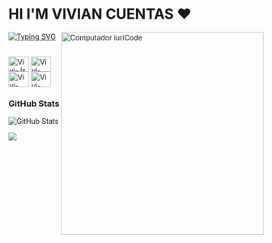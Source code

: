 # HI I'M  VIVIAN CUENTAS ❤️
<img src="https://raw.githubusercontent.com/MicaelliMedeiros/micaellimedeiros/master/image/computer-illustration.png" min-width="400px" max-width="400px" width="400px" align="right" alt="Computador iuriCode">


[![Typing SVG](https://readme-typing-svg.herokuapp.com/?color=fff&size=35&center=true&vCenter=true&width=1000&lines=BEM-VINDOS!+WELCOME!:%29)](https://git.io/typing-svg)

 <p> </p>
<div style="display: inline_block"><br>
<img align="center" alt="Vivi-Js" height="30" width="40"src="https://cdn.jsdelivr.net/gh/devicons/devicon/icons/javascript/javascript-original.svg" /> 
<img align="center" alt="Vivi-Git" height="30" width="40"src="https://cdn.jsdelivr.net/gh/devicons/devicon/icons/git/git-original.svg"/>

<img align="center" alt="Vivi-HTML" height="30" width="40"  src="https://cdn.jsdelivr.net/gh/devicons/devicon/icons/html5/html5-original.svg"/>
<img align="center" alt="Vivi-css" height="30" width="40" src="https://cdn.jsdelivr.net/gh/devicons/devicon/icons/css3/css3-original.svg" />


    

### GitHub Stats
![GitHub Stats](https://github-readme-stats.vercel.app/api?username=vivianrcc&theme=dark&bg_color=000&border_color=30A3DC&show_icons=true&icon_color=30A3DC&title_color=E94D5F&text_color=FFF)

<a href="https://www.instagram.com/vivianrc_c" target="_blank"><img src="https://img.shields.io/badge/-Instagram-%23E4405F?style=for-the-badge&logo=instagram&logoColor=white">

